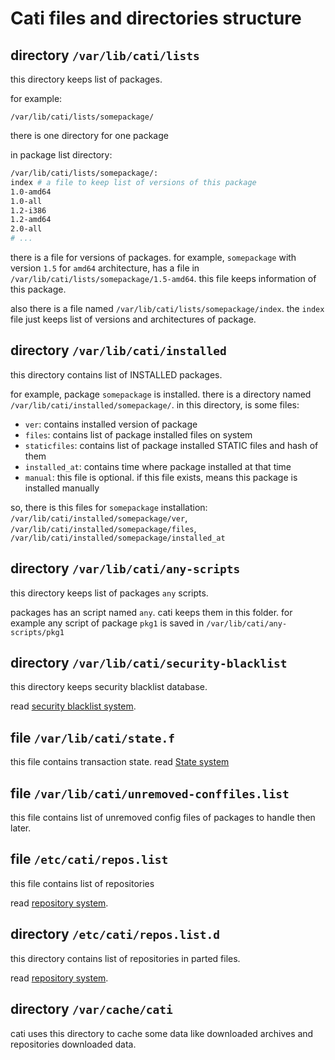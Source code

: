 # Cati files and directories structure

## directory `/var/lib/cati/lists`

this directory keeps list of packages.

for example:

```
/var/lib/cati/lists/somepackage/
```

there is one directory for one package

in package list directory:

```bash
/var/lib/cati/lists/somepackage/:
index # a file to keep list of versions of this package
1.0-amd64
1.0-all
1.2-i386
1.2-amd64
2.0-all
# ...
```

there is a file for versions of packages.
for example, `somepackage` with version `1.5` for `amd64` architecture, has a file in
`/var/lib/cati/lists/somepackage/1.5-amd64`. this file keeps information of this package.

also there is a file named `/var/lib/cati/lists/somepackage/index`.
the `index` file just keeps list of versions and architectures of package.

## directory `/var/lib/cati/installed`
this directory contains list of INSTALLED packages.

for example, package `somepackage` is installed. there is a directory named `/var/lib/cati/installed/somepackage/`.
in this directory, is some files:
- `ver`: contains installed version of package
- `files`: contains list of package installed files on system
- `staticfiles`: contains list of package installed STATIC files and hash of them
- `installed_at`: contains time where package installed at that time
- `manual`: this file is optional. if this file exists, means this package is installed manually

so, there is this files for `somepackage` installation: `/var/lib/cati/installed/somepackage/ver`, `/var/lib/cati/installed/somepackage/files`, `/var/lib/cati/installed/somepackage/installed_at`

## directory `/var/lib/cati/any-scripts`
this directory keeps list of packages `any` scripts.

packages has an script named `any`. cati keeps them in this folder.
for example any script of package `pkg1` is saved in `/var/lib/cati/any-scripts/pkg1`

## directory `/var/lib/cati/security-blacklist`
this directory keeps security blacklist database.

read [security blacklist system](/doc/security-blacklist.md).

## file `/var/lib/cati/state.f`
this file contains transaction state.
read [State system](/doc/developer/state-system.md)

## file `/var/lib/cati/unremoved-conffiles.list`
this file contains list of unremoved config files of packages to handle then later.

## file `/etc/cati/repos.list`
this file contains list of repositories

read [repository system](/doc/repositories.md).

## directory `/etc/cati/repos.list.d`
this directory contains list of repositories in parted files.

read [repository system](/doc/repositories.md).

## directory `/var/cache/cati`
cati uses this directory to cache some data like downloaded archives and repositories downloaded data.
